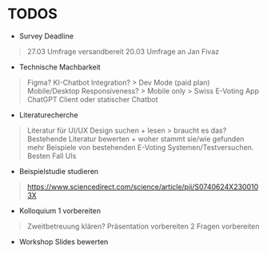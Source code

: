 # TODOS

- Survey Deadline
> 27.03 Umfrage versandbereit
> 20.03 Umfrage an Jan Fivaz

- Technische Machbarkeit
> Figma? KI-Chatbot Integration? > Dev Mode (paid plan)
> Mobile/Desktop Responsiveness? > Mobile only > Swiss E-Voting App
> ChatGPT Client oder statischer Chatbot

- Literaturecherche
> Literatur für UI/UX Design suchen + lesen > braucht es das?
> Bestehende Literatur bewerten + woher stammt sie/wie gefunden
> mehr Beispiele von bestehenden E-Voting Systemen/Testversuchen. Besten Fall UIs

- Beispielstudie studieren
> https://www.sciencedirect.com/science/article/pii/S0740624X2300103X

- Kolloquium 1 vorbereiten
> Zweitbetreuung klären?
> Präsentation vorbereiten
> 2 Fragen vorbereiten

- Workshop Slides bewerten